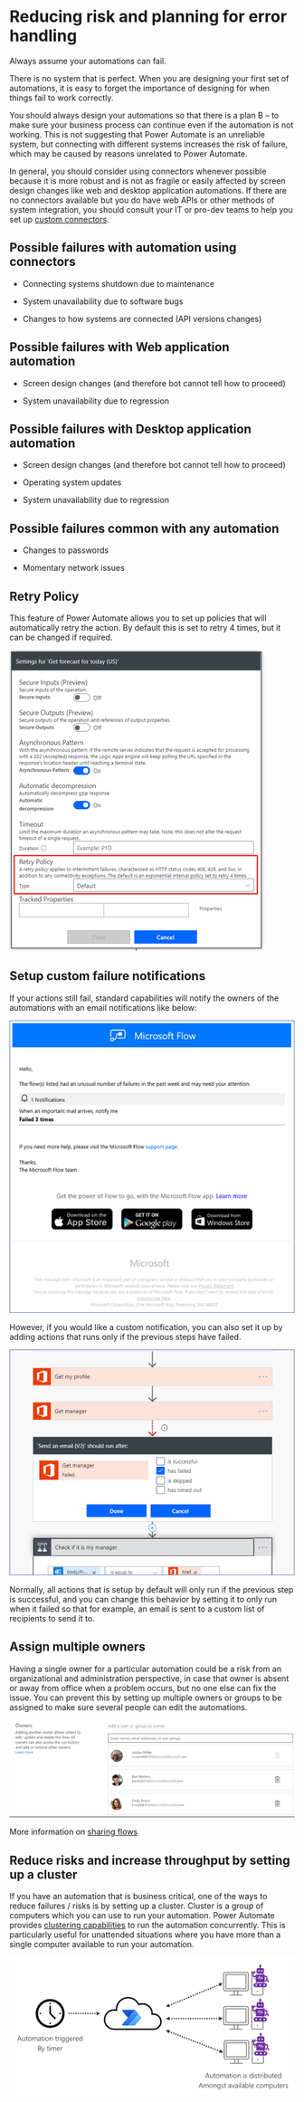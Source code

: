 # Reducing risk and planning for error handling

Always assume your automations can fail.

There is no system that is perfect. When you are designing your first set of
automations, it is easy to forget the importance of designing for when things
fail to work correctly.

You should always design your automations so that there is a plan B – to make
sure your business process can continue even if the automation is not working.
This is not suggesting that Power Automate is an unreliable system, but
connecting with different systems increases the risk of failure, which may be
caused by reasons unrelated to Power Automate.

In general, you should consider using connectors whenever possible because it is
more robust and is not as fragile or easily affected by screen design changes
like web and desktop application automations. If there are no connectors
available but you do have web APIs or other methods of system integration, you
should consult your IT or pro-dev teams to help you set up [custom
connectors](https://docs.microsoft.com/connectors/custom-connectors/).

## Possible failures with automation using connectors

-   Connecting systems shutdown due to maintenance

-   System unavailability due to software bugs

-   Changes to how systems are connected (API versions changes)

## Possible failures with Web application automation

-   Screen design changes (and therefore bot cannot tell how to proceed)

-   System unavailability due to regression

## Possible failures with Desktop application automation

-   Screen design changes (and therefore bot cannot tell how to proceed)

-   Operating system updates

-   System unavailability due to regression

## Possible failures common with any automation

-   Changes to passwords

-   Momentary network issues

## Retry Policy

This feature of Power Automate allows you to set up policies that will
automatically retry the action. By default this is set to retry 4 times, but it
can be changed if required.

![Changing the retry policy](media/retry-policy.png "Changing the retry policy")

## Setup custom failure notifications

If your actions still fail, standard capabilities will notify the owners of the
automations with an email notifications like below:

![Notification mail for failed flow runs](media/failure-notification-mail.png "Notification mail for failed flow runs")

However, if you would like a custom notification, you can also set it up by
adding actions that runs only if the previous steps have failed.

![Changing settings to run after failure](media/run-after-settings.png "Changing settings to run after failure")

Normally, all actions that is setup by default will only run if the previous
step is successful, and you can change this behavior by setting it to only run
when it failed so that for example, an email is sent to a custom list of
recipients to send it to.

## Assign multiple owners

Having a single owner for a particular automation could be a risk from an
organizational and administration perspective, in case that owner is absent or
away from office when a problem occurs, but no one else can fix the issue. You
can prevent this by setting up multiple owners or groups to be assigned to make
sure several people can edit the automations.

![Setting up group owners](media/group-owners.png "Setting up group owners")

More information on [sharing
flows](https://docs.microsoft.com/power-automate/create-team-flows)

## Reduce risks and increase throughput by setting up a cluster

If you have an automation that is business critical, one of the ways to reduce
failures / risks is by setting up a cluster. Cluster is a group of computers
which you can use to run your automation. Power Automate provides [clustering
capabilities](https://docs.microsoft.com/data-integration/gateway/service-gateway-high-availability-clusters)
to run the automation concurrently. This is particularly useful for unattended
situations where you have more than a single computer available to run your
automation.

![Distribution of automation amongst available computers](media/setting-up-cluster.png "Distribution of automation amongst available computers")
